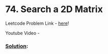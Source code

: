 # 74. Search a 2D Matrix

Leetcode Problem Link - [here](https://leetcode.com/problems/search-a-2d-matrix/description/?envType=study-plan-v2&envId=top-100-liked)!

Youtube Video - 

### [Solution]():

```cpp

```